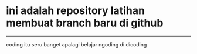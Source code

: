 # ini adalah repository latihan membuat branch baru di github
<hr>
coding itu seru banget
apalagi belajar ngoding di dicoding

